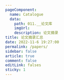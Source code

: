 ```yaml
---
pageComponent:
  name: Catalogue
  data:
    path: 011.__论文库
    imgUrl: 
    description: 论文摘录
title: 论文摘录汇总
date: 2022-11-6 19:27:00
permalink: /papers/
sidebar: false
article: true
comment: false
editLink: falses
sticky: 1
---
```




